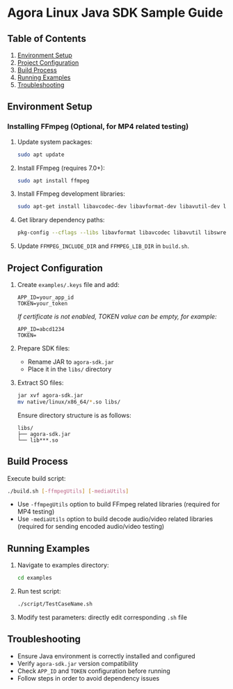 # Agora Linux Java SDK Sample Guide

## Table of Contents

1. [Environment Setup](#environment-setup)
2. [Project Configuration](#project-configuration)
3. [Build Process](#build-process)
4. [Running Examples](#running-examples)
5. [Troubleshooting](#troubleshooting)

## Environment Setup

### Installing FFmpeg (Optional, for MP4 related testing)

1. Update system packages:

   ```bash
   sudo apt update
   ```

2. Install FFmpeg (requires 7.0+):

   ```bash
   sudo apt install ffmpeg
   ```

3. Install FFmpeg development libraries:

   ```bash
   sudo apt-get install libavcodec-dev libavformat-dev libavutil-dev libswscale-dev
   ```

4. Get library dependency paths:

   ```bash
   pkg-config --cflags --libs libavformat libavcodec libavutil libswresample libswscale
   ```

5. Update `FFMPEG_INCLUDE_DIR` and `FFMPEG_LIB_DIR` in `build.sh`.

## Project Configuration

1. Create `examples/.keys` file and add:

   ```
   APP_ID=your_app_id
   TOKEN=your_token
   ```

   *If certificate is not enabled, TOKEN value can be empty, for example:*

   ```
   APP_ID=abcd1234
   TOKEN=
   ```

2. Prepare SDK files:
   - Rename JAR to `agora-sdk.jar`
   - Place it in the `libs/` directory

3. Extract SO files:

   ```bash
   jar xvf agora-sdk.jar
   mv native/linux/x86_64/*.so libs/
   ```

   Ensure directory structure is as follows:

   ```
   libs/
   ├── agora-sdk.jar
   └── lib***.so
   ```

## Build Process

Execute build script:

```bash
./build.sh [-ffmpegUtils] [-mediaUtils]
```

- Use `-ffmpegUtils` option to build FFmpeg related libraries (required for MP4 testing)
- Use `-mediaUtils` option to build decode audio/video related libraries (required for sending encoded audio/video testing)

## Running Examples

1. Navigate to examples directory:

   ```bash
   cd examples
   ```

2. Run test script:

   ```bash
   ./script/TestCaseName.sh
   ```

3. Modify test parameters: directly edit corresponding `.sh` file

## Troubleshooting

- Ensure Java environment is correctly installed and configured
- Verify `agora-sdk.jar` version compatibility
- Check `APP_ID` and `TOKEN` configuration before running
- Follow steps in order to avoid dependency issues
